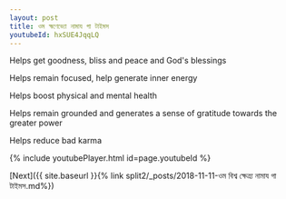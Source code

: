 ```yaml
---
layout: post
title: ওম হ্মণেভ্যো নামায গা টাইমস
youtubeId: hxSUE4JqqLQ
---
```

 
 
Helps get goodness, bliss and peace and God's blessings
 
Helps remain focused, help generate inner energy 
 
Helps boost physical and mental health 
 
Helps remain grounded and generates a sense of gratitude towards the greater power 
 
Helps reduce bad karma
 
 
 
 


{% include youtubePlayer.html id=page.youtubeId %}
 
[Next]({{ site.baseurl }}{% link  split2/_posts/2018-11-11-ওম বিশ্ব ক্ষেত্ৰ্য নামায গা টাইমস.md%})
 
